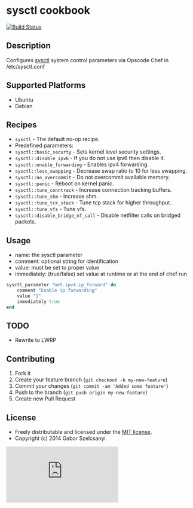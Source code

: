 # sysctl cookbook
[![Build Status](https://travis-ci.org/szelcsanyi/chef-sysctl.svg?branch=master)](https://travis-ci.org/szelcsanyi/chef-sysctl)

## Description

Configures [sysctl](http://en.wikipedia.org/wiki/Sysctl) system control parameters via Opscode Chef in /etc/sysctl.conf

## Supported Platforms

* Ubuntu
* Debian

## Recipes

* `sysctl` - The default no-op recipe.
* Predefined parameters:
* `sysctl::basic_securty` - Sets kernel level security settings.
* `sysctl::disable_ipv6` - If you do not use ipv6 then disable it.
* `sysctl::enable_forwarding` - Enables ipv4 forwarding.
* `sysctl::less_swapping` - Decrease swap ratio to 10 for less swapping.
* `sysctl::no_overcommit` - Do not overcommit available memory.
* `sysctl::panic` - Reboot on kernel panic.
* `sysctl::tune_conntrack` - Increase connection tracking buffers.
* `sysctl::tune_shm` - Increase shm.
* `sysctl::tune_tck_stack` - Tune tcp stack for higher throughput.
* `sysctl::tune_vfs` - Tune vfs.
* `sysctl::disable_bridge_nf_call` - Disable netfilter calls on bridged packets.

## Usage
* name: the sysctl parameter
* comment: optional string for identification
* value: must be set to proper value
* immediately: (true/false) set value at runtime or at the end of chef run

```ruby
sysctl_parameter "net.ipv4.ip_forward" do
	comment "Enable ip forwarding"
	value "1"
	immediately true
end
```

## TODO

* Rewrite to LWRP

## Contributing

1. Fork it
2. Create your feature branch (`git checkout -b my-new-feature`)
3. Commit your changes (`git commit -am 'Added some feature'`)
4. Push to the branch (`git push origin my-new-feature`)
5. Create new Pull Request

## License

* Freely distributable and licensed under the [MIT license](http://szelcsanyi.mit-license.org/2014/license.html).
* Copyright (c) 2014 Gabor Szelcsanyi

[![image](https://ga-beacon.appspot.com/UA-56493884-1/chef-sysctl/README.md)](https://github.com/szelcsanyi/chef-sysctl)

